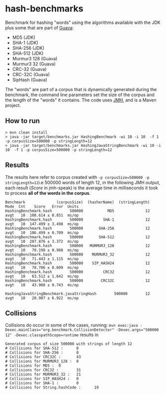 # hash-benchmarks

Benchmark for hashing "words" using the algorithms available with the JDK plus some that are part of [Guava](https://code.google.com/p/guava-libraries/wiki/HashingExplained):

* MD5 (JDK)
* SHA-1 (JDK)
* SHA-256 (JDK)
* SHA-512 (JDK)
* Murmur3 128 (Guava)
* Murmur3 32 (Guava) 
* CRC-32 (Guava)
* CRC-32C (Guava)
* SipHash (Guava)

The "words" are part of a corpus that is dynamically generated during the benchmark, the command line parameters set the size of the corpus and the length of the "words" it contains. The code uses [JMH](http://http://openjdk.java.net/projects/code-tools/jmh/), and is a Maven project.  

## How to run
```
> mvn clean install
> java -jar target/benchmarks.jar HashingBenchmark -wi 10 -i 10  -f 1 -p corpusSize=500000 -p stringLength=12
> java -jar target/benchmarks.jar HashingJavaStringBenchmark -wi 10 -i 10  -f 1 -p corpusSize=500000 -p stringLength=12
```
## Results
The results here refer to corpus created with ```-p corpusSize=500000 -p stringLength=12```i.e 500000 words of length 12, in the following JMH output, each result (*Score* in jmh-speak) is the average time in milliseconds it took to process **all of the words in the corpus**. 

```
Benchmark              (corpusSize)  (hasherName)  (stringLength)  Mode  Cnt    Score   Error  Units
HashingBenchmark.hash        500000           MD5              12  avgt   10  108.614 ± 0.851  ms/op
HashingBenchmark.hash        500000         SHA-1              12  avgt   10  147.499 ± 3.498  ms/op
HashingBenchmark.hash        500000       SHA-256              12  avgt   10  186.499 ± 0.709  ms/op
HashingBenchmark.hash        500000       SHA-512              12  avgt   10  287.876 ± 3.372  ms/op
HashingBenchmark.hash        500000   MURMUR3_128              12  avgt   10   70.198 ± 0.988  ms/op
HashingBenchmark.hash        500000    MURMUR3_32              12  avgt   10   71.443 ± 1.115  ms/op
HashingBenchmark.hash        500000    SIP_HASH24              12  avgt   10   78.706 ± 0.609  ms/op
HashingBenchmark.hash        500000         CRC32              12  avgt   10   63.512 ± 1.642  ms/op
HashingBenchmark.hash        500000        CRC32C              12  avgt   10   43.908 ± 0.743  ms/op

HashingJavaStringBenchmark.javaStringHash        500000        12  avgt   10   20.907 ± 6.922  ms/op
```
## Collisions
Collisions do occur in some of the cases, running: ```mvn exec:java -Dexec.mainClass="org.benchmark.CollisionDetector" -Dexec.args="500000 12" -Dexec.classpathScope=runtime``` results in 
```
Generated corpus of size 500000 with strings of length 12
# Collisions for SHA-512 :      0
# Collisions for SHA-256 :      0
# Collisions for CRC32C :       43
# Collisions for MURMUR3_128 :  0
# Collisions for MD5 :  0
# Collisions for CRC32 :        31
# Collisions for MURMUR3_32 :   21
# Collisions for SIP_HASH24 :   0
# Collisions for SHA-1 :        0
# Collisions for String.hashCode :      19
```